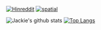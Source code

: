 [![Hinreddit](https://github-readme-stats.vercel.app/api/pin/?username=syeehyn&repo=hinreddit&theme=dark)](https://github.com/syeehyn/hinreddit)
[![spatial](https://github-readme-stats.vercel.app/api/pin/?username=syeehyn&repo=Spatial-Data-Analysis&theme=dark)](https://github.com/syeehyn/Spatial-Data-Analysis)

![Jackie's github stats](https://github-readme-stats.vercel.app/api?username=syeehyn&hide=stars,prs,issues,contribs&count_private=true&theme=dark)
[![Top Langs](https://github-readme-stats.vercel.app/api/top-langs/?username=syeehyn&hide=jupyter%20notebook&theme=dark)](https://github.com/anuraghazra/github-readme-stats)
